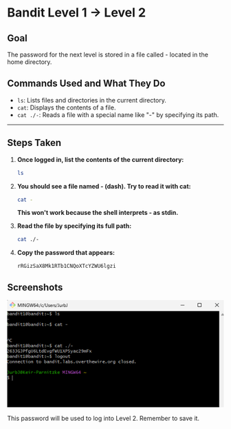 # Bandit Level 1 → Level 2
## Goal
The password for the next level is stored in a file called - located in the home directory.

## Commands Used and What They Do
- `ls`: Lists files and directories in the current directory.
- `cat`: Displays the contents of a file.
- `cat ./-`: Reads a file with a special name like "-" by specifying its path.
---
## Steps Taken
1. **Once logged in, list the contents of the current directory:**
   ```bash
   ls
   ```

2. **You should see a file named - (dash). Try to read it with cat:**
   ```bash
   cat -
   ```
   **This won't work because the shell interprets - as stdin.**

3. **Read the file by specifying its full path:**
   ```bash
   cat ./-
   ```

4. **Copy the password that appears:**
   ```
   rRGizSaX8Mk1RTb1CNQoXTcYZWU6lgzi
   ```
## Screenshots


![Bandit Level 1 Login](screenshots/level_1.png)



This password will be used to log into Level 2. Remember to save it.
